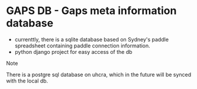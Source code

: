 # GAPS DB - Gaps meta information database

* currenttly, there is a sqlite database based on Sydney's paddle spreadsheet
  containing paddle connection information.
* python django project for easy access of the db

>[!NOTE]
>There is a postgre sql database on uhcra, which in the future will be synced with the local db.
